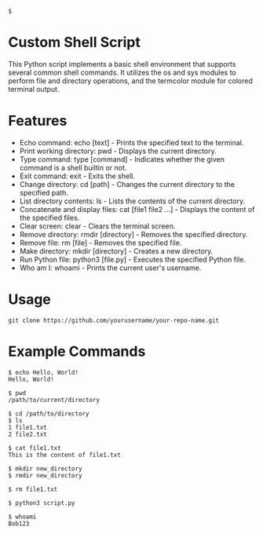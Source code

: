 ```
$ 
```

# Custom Shell Script
This Python script implements a basic shell environment that supports several common shell commands. It utilizes the os and sys modules to perform file and directory operations, and the termcolor module for colored terminal output.

# Features
- Echo command: echo [text] - Prints the specified text to the terminal.
- Print working directory: pwd - Displays the current directory.
- Type command: type [command] - Indicates whether the given command is a shell builtin or not.
- Exit command: exit - Exits the shell.
- Change directory: cd [path] - Changes the current directory to the specified path.
- List directory contents: ls - Lists the contents of the current directory.
- Concatenate and display files: cat [file1 file2 ...] - Displays the content of the specified files.
- Clear screen: clear - Clears the terminal screen.
- Remove directory: rmdir [directory] - Removes the specified directory.
- Remove file: rm [file] - Removes the specified file.
- Make directory: mkdir [directory] - Creates a new directory.
- Run Python file: python3 [file.py] - Executes the specified Python file.
- Who am I: whoami - Prints the current user's username.

# Usage
```
git clone https://github.com/yourusername/your-repo-name.git
```

# Example Commands

```
$ echo Hello, World!
Hello, World!

$ pwd
/path/to/current/directory

$ cd /path/to/directory
$ ls
1 file1.txt
2 file2.txt

$ cat file1.txt
This is the content of file1.txt

$ mkdir new_directory
$ rmdir new_directory

$ rm file1.txt

$ python3 script.py

$ whoami
Bob123
```
